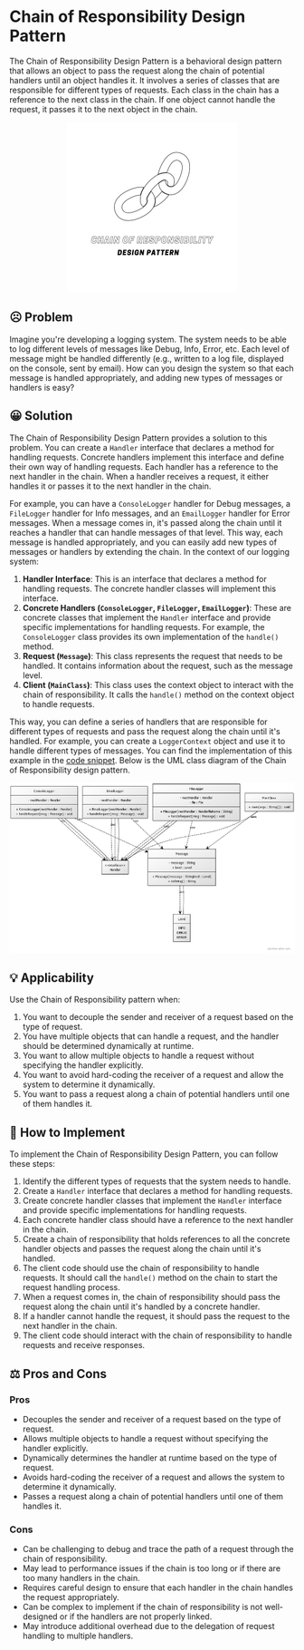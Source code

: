 # Chain of Responsibility Design Pattern

The Chain of Responsibility Design Pattern is a behavioral design pattern that allows an object to pass the request along the chain of potential handlers until an object handles it. It involves a series of classes that are responsible for different types of requests. Each class in the chain has a reference to the next class in the chain. If one object cannot handle the request, it passes it to the next object in the chain.

<p align="center">
    <img src="./image/chain_of_responsibility.png" height=300 weight=300 alt="Chain of Responsibility Design Pattern"></img>
</p>

## ☹️ Problem

Imagine you're developing a logging system. The system needs to be able to log different levels of messages like Debug, Info, Error, etc. Each level of message might be handled differently (e.g., written to a log file, displayed on the console, sent by email). How can you design the system so that each message is handled appropriately, and adding new types of messages or handlers is easy?

## 😀 Solution

The Chain of Responsibility Design Pattern provides a solution to this problem. You can create a `Handler` interface that declares a method for handling requests. Concrete handlers implement this interface and define their own way of handling requests. Each handler has a reference to the next handler in the chain. When a handler receives a request, it either handles it or passes it to the next handler in the chain.

For example, you can have a `ConsoleLogger` handler for Debug messages, a `FileLogger` handler for Info messages, and an `EmailLogger` handler for Error messages. When a message comes in, it's passed along the chain until it reaches a handler that can handle messages of that level. This way, each message is handled appropriately, and you can easily add new types of messages or handlers by extending the chain. In the context of our logging system:

1. **Handler Interface**: This is an interface that declares a method for handling requests. The concrete handler classes will implement this interface.
2. **Concrete Handlers (`ConsoleLogger`, `FileLogger`, `EmailLogger`)**: These are concrete classes that implement the `Handler` interface and provide specific implementations for handling requests. For example, the `ConsoleLogger` class provides its own implementation of the `handle()` method.
3. **Request (`Message`)**: This class represents the request that needs to be handled. It contains information about the request, such as the message level.
4. **Client (`MainClass`)**: This class uses the context object to interact with the chain of responsibility. It calls the `handle()` method on the context object to handle requests.

This way, you can define a series of handlers that are responsible for different types of requests and pass the request along the chain until it's handled. For example, you can create a `LoggerContext` object and use it to handle different types of messages. You can find the implementation of this example in the [code snippet](./src). Below is the UML class diagram of the Chain of Responsibility design pattern.

<p align="center">
    <img src="./image/uml_diagram.jpg" height=300 weight=300 alt="uml diagram"></img>
</p>

## 💡 Applicability

Use the Chain of Responsibility pattern when:

1. You want to decouple the sender and receiver of a request based on the type of request.
2. You have multiple objects that can handle a request, and the handler should be determined dynamically at runtime.
3. You want to allow multiple objects to handle a request without specifying the handler explicitly.
4. You want to avoid hard-coding the receiver of a request and allow the system to determine it dynamically.
5. You want to pass a request along a chain of potential handlers until one of them handles it.

## 📝 How to Implement

To implement the Chain of Responsibility Design Pattern, you can follow these steps:

1. Identify the different types of requests that the system needs to handle.
2. Create a `Handler` interface that declares a method for handling requests.
3. Create concrete handler classes that implement the `Handler` interface and provide specific implementations for handling requests.
4. Each concrete handler class should have a reference to the next handler in the chain.
5. Create a chain of responsibility that holds references to all the concrete handler objects and passes the request along the chain until it's handled.
6. The client code should use the chain of responsibility to handle requests. It should call the `handle()` method on the chain to start the request handling process.
7. When a request comes in, the chain of responsibility should pass the request along the chain until it's handled by a concrete handler.
8. If a handler cannot handle the request, it should pass the request to the next handler in the chain.
9. The client code should interact with the chain of responsibility to handle requests and receive responses.

## ⚖️ Pros and Cons

### Pros

- Decouples the sender and receiver of a request based on the type of request.
- Allows multiple objects to handle a request without specifying the handler explicitly.
- Dynamically determines the handler at runtime based on the type of request.
- Avoids hard-coding the receiver of a request and allows the system to determine it dynamically.
- Passes a request along a chain of potential handlers until one of them handles it.

### Cons

- Can be challenging to debug and trace the path of a request through the chain of responsibility.
- May lead to performance issues if the chain is too long or if there are too many handlers in the chain.
- Requires careful design to ensure that each handler in the chain handles the request appropriately.
- Can be complex to implement if the chain of responsibility is not well-designed or if the handlers are not properly linked.
- May introduce additional overhead due to the delegation of request handling to multiple handlers.
